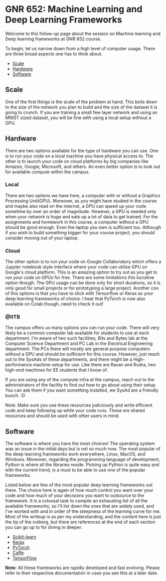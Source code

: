 # GNR 652: Machine Learning and Deep Learning Frameworks

Welcome to this follow-up page about the session on Machine learning and Deep learning frameworks at GNR 652 course.

To begin, let us narrow down from a high level of computer usage. There are three broad aspects one has to think about.

- [Scale](https://github.com/saurabhkm/GNR652#scale)
- [Hardware](https://github.com/saurabhkm/GNR652#hardware)
- [Software](https://github.com/saurabhkm/GNR652#software)

## Scale
One of the first things is the scale of the problem at hand. This boils down to the size of the network you plan to build and the size of the dataset it is going to crunch. If you are training a small few layer network and using an MNIST sized dataset, you will be fine with using a local setup without a GPU.

## Hardware
There are two options available for the type of hardware you can use. One is to run your code on a local machine you have physical access to. The other is to launch your code on cloud platforms by big companies like Amazon, Google, Microsoft, and others. An even better option is to look out for available compute within the campus.

### Local
There are two options we have here, a computer with or without a Graphics Processing Unit(GPU). Moreover, as you might have studied in the course and maybe also read on the internet, a GPU can speed up your code sometime by over an order of magnitude. However, a GPU is needed only when your network is huge and eats up a lot of data to get trained. For the assignments and homework in this course, a computer without a GPU should be good enough. Even the laptop you own is sufficient too. Although if you wish to build something bigger for your course project, you should consider moving out of your laptop.

### Cloud
The other option is to run your code on Google Collaboratory which offers a Jupyter notebook style interface where your code can utilize GPU on Google's cloud platform. This is an amazing option to try out as you get to run your code on GPUs for free. There are some limitations this lucrative option though. The GPU usage can be done only for short durations, so it is only good for small projects or for prototyping a large project. Another con of this options is that you have to stick with Tensorflow or Keras as your deep learning frameworks of choice. I hear that PyTorch is now also available on Colab though, need to check it out!

### @IITB
The campus offers us many options you can run your code. There will very likely be a common computer lab available for students to use at each department. I'm aware of two such facilities, Bits and Bytes lab at the Computer Science Department and PC Lab in the Electrical Engineering department. The PCs there will mostly are general purpose computers without a GPU and should be sufficient for this course. However, just reach out to the SysAds of these departments, and there might be a High-performance machine setup for use. Like there are Ravan and Rudra, two high-end machines for EE students that I know of.

If you are using any of the compute infra at the campus, reach out to the administrators of the facility to find out how to go about using their setup. You can ask them if you want something installed, we SysAd are a friendly bunch. :D

Note: Make sure you use these resources judiciously and write efficient code and keep following up while your code runs. These are shared resources and should be used with other users in mind.

## Software
The software is where you have the most choices! The operating system was an issue in the initial days but is not so much now. The most popular of the deep learning frameworks work everywhere, Linux, MacOS, and Windows. Moreover, regarding the programming language of development, Python is where all the libraries reside. Picking up Python is quite easy and with the current trend, is a must to be able to use one of the popular frameworks.

Listed below are few of the most popular deep learning frameworks out there. The choice here is again of how much control you want over your code and how much of your decisions you want to outsource to the framework. It is a colossal task to compile an exhausting list of all the available frameworks, so I'll list down the ones that are widely used, and I've worked with and in order of the steepness of the learning curve for me. Most of the writeup is as per my understanding, and the content here is just the tip of the iceberg, but there are references at the end of each section you can go up to for diving in deeper.

- [Scikit-learn](https://github.com/saurabhkm/GNR652/tree/master/Scikit-learn)
- [Keras](https://github.com/saurabhkm/GNR652/tree/master/Keras)
- [PyTorch](https://github.com/saurabhkm/GNR652/tree/master/PyTorch)
- [Caffe](https://github.com/saurabhkm/GNR652/tree/master/Caffe)
- [TensorFlow](https://github.com/saurabhkm/GNR652/tree/master/TensorFlow)

**Note**: All these frameworks are rapidly developed and fast evolving. Please refer to their respective documentation in case you see this at a later date.